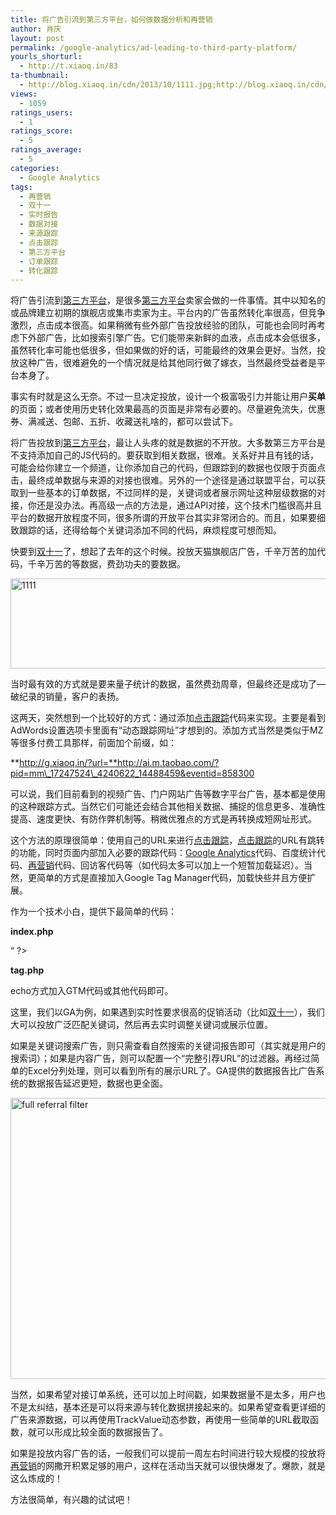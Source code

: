 ```yaml
---
title: 将广告引流到第三方平台，如何做数据分析和再营销
author: 肖庆
layout: post
permalink: /google-analytics/ad-leading-to-third-party-platform/
yourls_shorturl:
  - http://t.xiaoq.in/83
ta-thumbnail:
  - http://blog.xiaoq.in/cdn/2013/10/1111.jpg;http://blog.xiaoq.in/cdn/2013/10/full-referral-filter1.png;
views:
  - 1059
ratings_users:
  - 1
ratings_score:
  - 5
ratings_average:
  - 5
categories:
  - Google Analytics
tags:
  - 再营销
  - 双十一
  - 实时报告
  - 数据对接
  - 来源跟踪
  - 点击跟踪
  - 第三方平台
  - 订单跟踪
  - 转化跟踪
---
```

将广告引流到<span class='wp_keywordlink_affiliate'><a href="http://blog.xiaoq.in/tag/%e7%ac%ac%e4%b8%89%e6%96%b9%e5%b9%b3%e5%8f%b0/" title="查看第三方平台中的全部文章" target="_blank">第三方平台</a></span>，是很多<span class='wp_keywordlink_affiliate'><a href="http://blog.xiaoq.in/tag/%e7%ac%ac%e4%b8%89%e6%96%b9%e5%b9%b3%e5%8f%b0/" title="查看第三方平台中的全部文章" target="_blank">第三方平台</a></span>卖家会做的一件事情。其中以知名的或品牌建立初期的旗舰店或集市卖家为主。平台内的广告虽然转化率很高，但竞争激烈，点击成本很高。如果稍微有些外部广告投放经验的团队，可能也会同时再考虑下外部广告，比如搜索引擎广告。它们能带来新鲜的血液，点击成本会低很多，虽然转化率可能也低很多，但如果做的好的话，可能最终的效果会更好。当然，投放这种广告，很难避免的一个情况就是给其他同行做了嫁衣，当然最终受益者是平台本身了。

事实有时就是这么无奈。不过一旦决定投放，设计一个极富吸引力并能让用户**买单**的页面；或者使用历史转化效果最高的页面是非常有必要的。尽量避免流失，优惠券、满减送、包邮、五折、收藏送礼啥的，都可以尝试下。

将广告投放到<span class='wp_keywordlink_affiliate'><a href="http://blog.xiaoq.in/tag/%e7%ac%ac%e4%b8%89%e6%96%b9%e5%b9%b3%e5%8f%b0/" title="查看第三方平台中的全部文章" target="_blank">第三方平台</a></span>，最让人头疼的就是数据的不开放。大多数第三方平台是不支持添加自己的JS代码的。要获取到相关数据，很难。关系好并且有钱的话，可能会给你建立一个频道，让你添加自己的代码，但跟踪到的数据也仅限于页面点击，最终成单数据与来源的对接也很难。另外的一个途径是通过联盟平台，可以获取到一些基本的订单数据，不过同样的是，关键词或者展示网址这种层级数据的对接，你还是没办法。再高级一点的方法是，通过API对接，这个技术门槛很高并且平台的数据开放程度不同，很多所谓的开放平台其实非常闭合的。而且，如果要细致跟踪的话，还得给每个关键词添加不同的代码，麻烦程度可想而知。

快要到<span class='wp_keywordlink_affiliate'><a href="http://blog.xiaoq.in/tag/%e5%8f%8c%e5%8d%81%e4%b8%80/" title="查看双十一中的全部文章" target="_blank">双十一</a></span>了，想起了去年的这个时候。投放天猫旗舰店广告，千辛万苦的加代码，千辛万苦的等数据，费劲功夫的要数据。

<a href="http://g.xiaoq.in/?url=http://ai.m.taobao.com/?pid=mm_17247524_4240622_14488459&eventid=858300" target="_blank"><img class="alignnone  wp-image-1398" alt="1111" src="http://blog.xiaoq.in/cdn/2013/10/1111.jpg" width="600" height="144" /></a>

当时最有效的方式就是要来量子统计的数据，虽然费劲周章，但最终还是成功了—破纪录的销量，客户的表扬。

这两天，突然想到一个比较好的方式：通过添加<span class='wp_keywordlink_affiliate'><a href="http://blog.xiaoq.in/tag/%e7%82%b9%e5%87%bb%e8%b7%9f%e8%b8%aa/" title="查看点击跟踪中的全部文章" target="_blank">点击跟踪</a></span>代码来实现。主要是看到AdWords设置选项卡里面有“动态跟踪网址”才想到的。添加方式当然是类似于MZ等很多付费工具那样，前面加个前缀，如：

**http://g.xiaoq.in/?url=**http://ai.m.taobao.com/?pid=mm\_17247524\_4240622_14488459&eventid=858300

可以说，我们目前看到的视频广告、门户网站广告等数字平台广告，基本都是使用的这种跟踪方式。当然它们可能还会结合其他相关数据、捕捉的信息更多、准确性提高、速度更快、有防作弊机制等。稍微优雅点的方式是再转换成短网址形式。

这个方法的原理很简单：使用自己的URL来进行<span class='wp_keywordlink_affiliate'><a href="http://blog.xiaoq.in/tag/%e7%82%b9%e5%87%bb%e8%b7%9f%e8%b8%aa/" title="查看点击跟踪中的全部文章" target="_blank">点击跟踪</a></span>，<span class='wp_keywordlink_affiliate'><a href="http://blog.xiaoq.in/tag/%e7%82%b9%e5%87%bb%e8%b7%9f%e8%b8%aa/" title="查看点击跟踪中的全部文章" target="_blank">点击跟踪</a></span>的URL有跳转的功能，同时页面内部加入必要的跟踪代码：<span class='wp_keywordlink'><a href="http://blog.xiaoq.in/google-analytics/" title="Google Analytics" target="_blank">Google Analytics</a></span>代码、百度统计代码、<span class='wp_keywordlink_affiliate'><a href="http://blog.xiaoq.in/tag/%e5%86%8d%e8%90%a5%e9%94%80/" title="查看再营销中的全部文章" target="_blank">再营销</a></span>代码、回访客代码等（如代码太多可以加上一个短暂加载延迟）。当然，更简单的方式是直接加入Google Tag Manager代码，加载快些并且方便扩展。

作为一个技术小白，提供下最简单的代码：

**index.php**

<?php  
include &#8216;tag.php&#8217;;  
$url = str\_replace(&#8216;url=&#8217;,&#8221;,$\_SERVER['QUERY_STRING']);  
echo &#8220;<meta http-equiv=&#8217;refresh&#8217; content=&#8217;0;url=$url&#8217; />&#8221;  
?>

**tag.php**

echo方式加入GTM代码或其他代码即可。

这里，我们以GA为例，如果遇到实时性要求很高的促销活动（比如<span class='wp_keywordlink_affiliate'><a href="http://blog.xiaoq.in/tag/%e5%8f%8c%e5%8d%81%e4%b8%80/" title="查看双十一中的全部文章" target="_blank">双十一</a></span>），我们大可以投放广泛匹配关键词，然后再去实时调整关键词或展示位置。

如果是关键词搜索广告，则只需查看自然搜索的关键词报告即可（其实就是用户的搜索词）；如果是内容广告，则可以配置一个“完整引荐URL”的过滤器。再经过简单的Excel分列处理，则可以看到所有的展示URL了。GA提供的数据报告比广告系统的数据报告延迟更短，数据也更全面。

<img class="alignnone size-full wp-image-1400" alt="full referral filter" src="http://blog.xiaoq.in/cdn/2013/10/full-referral-filter1.png" width="700" height="450" />

当然，如果希望对接订单系统，还可以加上时间戳，如果数据量不是太多，用户也不是太纠结，基本还是可以将来源与转化数据拼接起来的。如果希望查看更详细的广告来源数据，可以再使用TrackValue动态参数，再使用一些简单的URL截取函数，就可以形成比较全面的数据报告了。

如果是投放内容广告的话，一般我们可以提前一周左右时间进行较大规模的投放将<span class='wp_keywordlink_affiliate'><a href="http://blog.xiaoq.in/tag/%e5%86%8d%e8%90%a5%e9%94%80/" title="查看再营销中的全部文章" target="_blank">再营销</a></span>的网撒开积累足够的用户，这样在活动当天就可以很快爆发了。爆款，就是这么炼成的！

方法很简单，有兴趣的试试吧！

&nbsp;